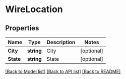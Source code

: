 # WireLocation

## Properties
Name | Type | Description | Notes
------------ | ------------- | ------------- | -------------
**City** | **string** | City | [optional] 
**State** | **string** | State | [optional] 

[[Back to Model list]](../README.md#documentation-for-models) [[Back to API list]](../README.md#documentation-for-api-endpoints) [[Back to README]](../README.md)


